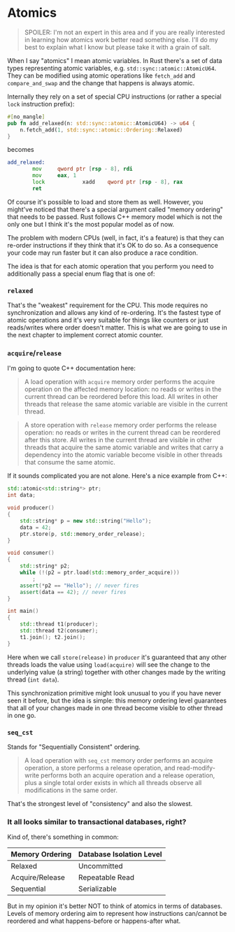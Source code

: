 # Atomics

> SPOILER: I'm not an expert in this area and if you are really interested in learning how atomics work better read something else. I'll do my best to explain what I know but please take it with a grain of salt.

When I say "atomics" I mean atomic variables. In Rust there's a set of data types representing atomic variables, e.g. `std::sync::atomic::AtomicU64`. They can be modified using atomic operations like `fetch_add` and `compare_and_swap` and the change that happens is always atomic.

Internally they rely on a set of special CPU instructions (or rather a special `lock` instruction prefix):

```rust
#[no_mangle]
pub fn add_relaxed(n: std::sync::atomic::AtomicU64) -> u64 {
    n.fetch_add(1, std::sync::atomic::Ordering::Relaxed)
}
```

becomes

```asm
add_relaxed:
        mov     qword ptr [rsp - 8], rdi
        mov     eax, 1
        lock            xadd    qword ptr [rsp - 8], rax
        ret
```

Of course it's possible to load and store them as well. However, you might've noticed that there's a special argument called "memory ordering" that needs to be passed. Rust follows C++ memory model which is not the only one but I think it's the most popular model as of now.

The problem with modern CPUs (well, in fact, it's a feature) is that they can re-order instructions if they think that it's OK to do so. As a consequence your code may run faster but it can also produce a race condition.

The idea is that for each atomic operation that you perform you need to additionally pass a special enum flag that is one of:

### `relaxed`

That's the "weakest" requirement for the CPU. This mode requires no synchronization and allows any kind of re-ordering. It's the fastest type of atomic operations and it's very suitable for things like counters or just reads/writes where order doesn't matter. This is what we are going to use in the next chapter to implement correct atomic counter.

### `acquire`/`release`

I'm going to quote C++ documentation here:

> A load operation with `acquire` memory order performs the acquire operation on the affected memory location: no reads or writes in the current thread can be reordered before this load. All writes in other threads that release the same atomic variable are visible in the current thread.

> A store operation with `release` memory order performs the release operation: no reads or writes in the current thread can be reordered after this store. All writes in the current thread are visible in other threads that acquire the same atomic variable and writes that carry a dependency into the atomic variable become visible in other threads that consume the same atomic.

If it sounds complicated you are not alone. Here's a nice example from C++:

```cpp
std::atomic<std::string*> ptr;
int data;

void producer()
{
    std::string* p = new std::string("Hello");
    data = 42;
    ptr.store(p, std::memory_order_release);
}

void consumer()
{
    std::string* p2;
    while (!(p2 = ptr.load(std::memory_order_acquire)))
        ;
    assert(*p2 == "Hello"); // never fires
    assert(data == 42); // never fires
}

int main()
{
    std::thread t1(producer);
    std::thread t2(consumer);
    t1.join(); t2.join();
}
```

Here when we call `store(release)` in `producer` it's guaranteed that any other threads loads the value using `load(acquire)` will see the change to the underlying value (a string) together with other changes made by the writing thread (`int data`).

This synchronization primitive might look unusual to you if you have never seen it before, but the idea is simple: this memory ordering level guarantees that all of your changes made in one thread become visible to other thread in one go.

### `seq_cst`

Stands for "Sequentially Consistent" ordering.

> A load operation with `seq_cst` memory order performs an acquire operation, a store performs a release operation, and read-modify-write performs both an acquire operation and a release operation, plus a single total order exists in which all threads observe all modifications in the same order.

That's the strongest level of "consistency" and also the slowest.

### It all looks similar to transactional databases, right?

Kind of, there's something in common:

| Memory Ordering | Database Isolation Level |
|-----------------|--------------------------|
| Relaxed         | Uncommitted              |
| Acquire/Release | Repeatable Read          |
| Sequential      | Serializable             |

But in my opinion it's better NOT to think of atomics in terms of databases. Levels of memory ordering aim to represent how instructions can/cannot be reordered and what happens-before or happens-after what.
